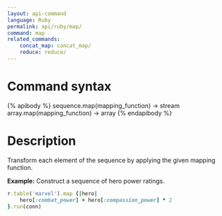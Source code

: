 ```yaml
---
layout: api-command
language: Ruby
permalink: api/ruby/map/
command: map
related_commands:
    concat_map: concat_map/
    reduce: reduce/
---
```


# Command syntax #

{% apibody %}
sequence.map(mapping_function) &rarr; stream
array.map(mapping_function) &rarr; array
{% endapibody %}

# Description #

Transform each element of the sequence by applying the given mapping function.

__Example:__ Construct a sequence of hero power ratings.

```rb
r.table('marvel').map {|hero|
    hero[:combat_power] + hero[:compassion_power] * 2
}.run(conn)
```



